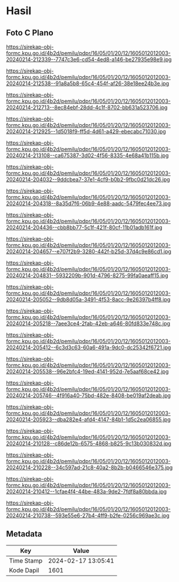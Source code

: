 # Hasil

## Foto C Plano

https://sirekap-obj-formc.kpu.go.id/4b2d/pemilu/pdpr/16/05/01/20/12/1605012012003-20240214-212339--7747c3e6-cd54-4ed8-a146-be27935e98e9.jpg

https://sirekap-obj-formc.kpu.go.id/4b2d/pemilu/pdpr/16/05/01/20/12/1605012012003-20240214-212538--91a8a5b8-65c4-454f-af26-38e18ee24b3e.jpg

https://sirekap-obj-formc.kpu.go.id/4b2d/pemilu/pdpr/16/05/01/20/12/1605012012003-20240214-212713--8ec84ebf-28dd-4c1f-8702-bb631a523706.jpg

https://sirekap-obj-formc.kpu.go.id/4b2d/pemilu/pdpr/16/05/01/20/12/1605012012003-20240214-212925--1d5018f9-ff5d-4d61-a429-ebecabc71030.jpg

https://sirekap-obj-formc.kpu.go.id/4b2d/pemilu/pdpr/16/05/01/20/12/1605012012003-20240214-213108--ca675387-3d02-4f56-8335-4e68a41b115b.jpg

https://sirekap-obj-formc.kpu.go.id/4b2d/pemilu/pdpr/16/05/01/20/12/1605012012003-20240214-204032--9ddcbea7-37e1-4cf9-b0b2-9fbc0d21dc26.jpg

https://sirekap-obj-formc.kpu.go.id/4b2d/pemilu/pdpr/16/05/01/20/12/1605012012003-20240214-204318--8a35d7f6-06b9-4e88-aadc-5479fec4ee73.jpg

https://sirekap-obj-formc.kpu.go.id/4b2d/pemilu/pdpr/16/05/01/20/12/1605012012003-20240214-204436--cbb8bb77-5c1f-421f-80cf-11b01adb161f.jpg

https://sirekap-obj-formc.kpu.go.id/4b2d/pemilu/pdpr/16/05/01/20/12/1605012012003-20240214-204657--e707f2b9-3280-442f-b25d-37d4c9e86cd1.jpg

https://sirekap-obj-formc.kpu.go.id/4b2d/pemilu/pdpr/16/05/01/20/12/1605012012003-20240214-204831--5932209b-901d-4796-8275-99fa0aeaff15.jpg

https://sirekap-obj-formc.kpu.go.id/4b2d/pemilu/pdpr/16/05/01/20/12/1605012012003-20240214-205052--9db8d05a-3491-4f53-8acc-9e26397b4ff8.jpg

https://sirekap-obj-formc.kpu.go.id/4b2d/pemilu/pdpr/16/05/01/20/12/1605012012003-20240214-205218--7aee3ce4-2fab-42eb-a646-80fd833e748c.jpg

https://sirekap-obj-formc.kpu.go.id/4b2d/pemilu/pdpr/16/05/01/20/12/1605012012003-20240214-205412--6c3d3c63-60a6-491a-9dc0-dc25342f6721.jpg

https://sirekap-obj-formc.kpu.go.id/4b2d/pemilu/pdpr/16/05/01/20/12/1605012012003-20240214-205538--96e2bfc4-19ed-4141-952d-7e5aaf68ce42.jpg

https://sirekap-obj-formc.kpu.go.id/4b2d/pemilu/pdpr/16/05/01/20/12/1605012012003-20240214-205746--4f916a40-75bd-482e-8408-be019af2deab.jpg

https://sirekap-obj-formc.kpu.go.id/4b2d/pemilu/pdpr/16/05/01/20/12/1605012012003-20240214-205923--dba282e4-afd4-4147-84b1-1d5c2ea06855.jpg

https://sirekap-obj-formc.kpu.go.id/4b2d/pemilu/pdpr/16/05/01/20/12/1605012012003-20240214-210128--c86de12b-6575-4868-b825-9c13b030832d.jpg

https://sirekap-obj-formc.kpu.go.id/4b2d/pemilu/pdpr/16/05/01/20/12/1605012012003-20240214-210228--34c597ad-21c8-40a2-8b2b-b0466546e375.jpg

https://sirekap-obj-formc.kpu.go.id/4b2d/pemilu/pdpr/16/05/01/20/12/1605012012003-20240214-210412--1cfae4f4-44be-483a-9de2-7fdf8a80bbda.jpg

https://sirekap-obj-formc.kpu.go.id/4b2d/pemilu/pdpr/16/05/01/20/12/1605012012003-20240214-210738--593e55e6-27b4-4ff9-b2fe-0256c969ae3c.jpg


## Metadata

| Key        | Value               |
| ---------- | ------------------- |
| Time Stamp | 2024-02-17 13:05:41 |
| Kode Dapil | 1601                |



